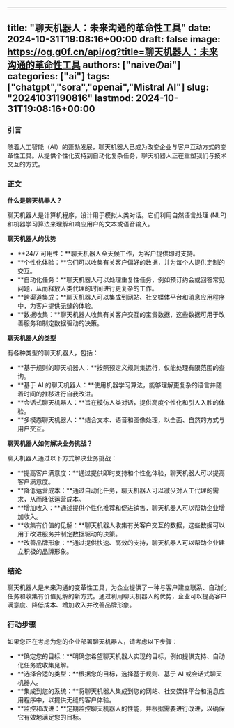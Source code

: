 
---
title: "聊天机器人：未来沟通的革命性工具"
date: 2024-10-31T19:08:16+00:00
draft: false
image: https://og.g0f.cn/api/og?title=聊天机器人：未来沟通的革命性工具
authors: ["naiveのai"]
categories: ["ai"]
tags: ["chatgpt","sora","openai","Mistral AI"]
slug: "20241031190816"
lastmod: 2024-10-31T19:08:16+00:00
---
### 引言

随着人工智能（AI）的蓬勃发展，聊天机器人已成为改变企业与客户互动方式的变革性工具。从提供个性化支持到自动化复杂任务，聊天机器人正在重塑我们与技术交互的方式。

### 正文

**什么是聊天机器人？**

聊天机器人是计算机程序，设计用于模拟人类对话。它们利用自然语言处理 (NLP) 和机器学习算法来理解和响应用户的文本或语音输入。

**聊天机器人的优势**

* **24/7 可用性：**聊天机器人全天候工作，为客户提供即时支持。
* **个性化体验：**它们可以收集有关客户偏好的数据，并为每个人提供定制的交互。
* **自动化任务：**聊天机器人可以处理重复性任务，例如预订约会或回答常见问题，从而释放人类代理的时间进行更复杂的工作。
* **跨渠道集成：**聊天机器人可以集成到网站、社交媒体平台和消息应用程序中，为客户提供无缝的体验。
* **数据收集：**聊天机器人收集有关客户交互的宝贵数据，这些数据可用于改善服务和制定数据驱动的决策。

**聊天机器人的类型**

有各种类型的聊天机器人，包括：

* **基于规则的聊天机器人：**按照预定义规则集运行，仅能处理有限范围的查询。
* **基于 AI 的聊天机器人：**使用机器学习算法，能够理解更复杂的语言并随着时间的推移进行自我改进。
* **会话式聊天机器人：**旨在模仿人类对话，提供高度个性化和引人入胜的体验。
* **多模态聊天机器人：**结合文本、语音和图像处理，以全面、自然的方式与用户交互。

**聊天机器人如何解决业务挑战？**

聊天机器人通过以下方式解决业务挑战：

* **提高客户满意度：**通过提供即时支持和个性化体验，聊天机器人可以提高客户满意度。
* **降低运营成本：**通过自动化任务，聊天机器人可以减少对人工代理的需求，从而降低运营成本。
* **增加收入：**通过提供个性化推荐和促进销售，聊天机器人可以帮助企业增加收入。
* **收集有价值的见解：**聊天机器人收集有关客户交互的数据，这些数据可以用于改进服务并制定数据驱动的决策。
* **改善品牌形象：**通过提供快速、高效的支持，聊天机器人可以帮助企业建立积极的品牌形象。

### 结论

聊天机器人是未来沟通的变革性工具，为企业提供了一种与客户建立联系、自动化任务和收集有价值见解的新方式。通过利用聊天机器人的优势，企业可以提高客户满意度、降低成本、增加收入并改善品牌形象。

### 行动步骤

如果您正在考虑为您的企业部署聊天机器人，请考虑以下步骤：

* **确定您的目标：**明确您希望聊天机器人实现的目标，例如提供支持、自动化任务或收集见解。
* **选择合适的类型：**根据您的目标，选择基于规则、基于 AI 或会话式聊天机器人。
* **集成到您的系统：**将聊天机器人集成到您的网站、社交媒体平台和消息应用程序中，以提供无缝的客户体验。
* **监控和改进：**定期监控聊天机器人的性能，并根据需要进行改进，以确保它有效地满足您的目标。